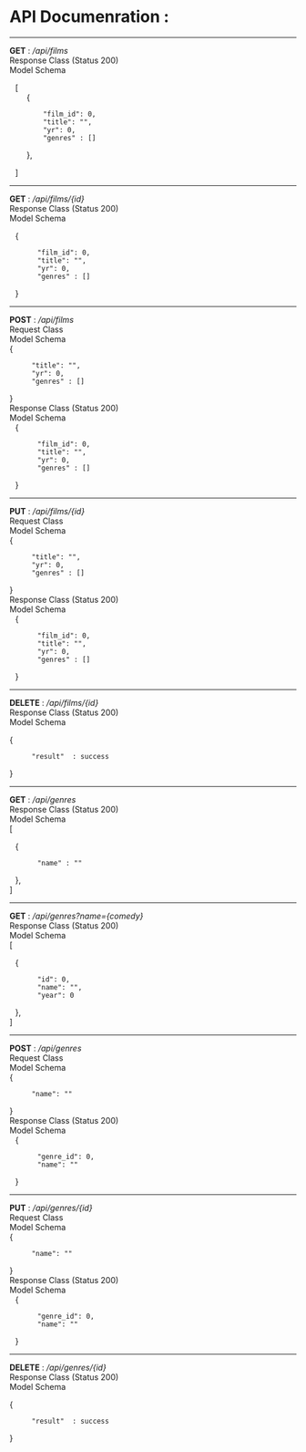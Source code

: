 # API Documenration :

---
 __GET__ : _/api/films_ <br>
 Response Class (Status 200) <br>
 Model Schema 
 <div style="margin-left: 10px;">
[<div style="margin-left: 20px;"> {

        "film_id": 0,
        "title": "",
        "yr": 0,
        "genres" : []
},
</div>] </div> 

---

 __GET__ : _/api/films/{id}_ <br>
 Response Class (Status 200) <br>
 Model Schema <br>
<div style="margin-left: 10px;">
{ <div style="margin-left: 10px;">

        "film_id": 0,
        "title": "",
        "yr": 0,
        "genres" : []
</div>} 
</div>

---

 __POST__ : _/api/films_ <Br>
 Request Class <br>
 Model Schema <br>
{ <div style="margin-left: 10px;">

        "title": "",
        "yr": 0,
        "genres" : []
</div>}  <br>
 Response Class (Status 200) <br>
 Model Schema <br>
<div style="margin-left: 10px;">
{ <div style="margin-left: 10px;">

        "film_id": 0,
        "title": "",
        "yr": 0,
        "genres" : []
</div>} 
</div>

---

 __PUT__ : _/api/films/{id}_ <br>
 Request Class <br>
 Model Schema <br>
{ <div style="margin-left: 10px;">

        "title": "",
        "yr": 0,
        "genres" : []
</div>}  <br>
 Response Class (Status 200) <br>
 Model Schema <br>
<div style="margin-left: 10px;">
{ <div style="margin-left: 10px;">

        "film_id": 0,
        "title": "",
        "yr": 0,
        "genres" : []
</div>} 
</div>

---

 __DELETE__ : _/api/films/{id}_ <br>
 Response Class (Status 200) <br>
 Model Schema <br>

{ <div style="margin-left: 10px;">

        "result"  : success
</div>} 
</div>

---

 __GET__ : _/api/genres_ <br>
 Response Class (Status 200) <br>
 Model Schema <br>
[<div style="margin-left: 10px;"> {<div style="margin-left: 10px;">

        "name" : ""
</div>},
</div>] <br>

---

 __GET__ : _/api/genres?name={comedy}_ <br>
 Response Class (Status 200) <br>
 Model Schema <br>
[<div style="margin-left: 10px;"> {<div style="margin-left: 10px;">

        "id": 0,
        "name": "",
        "year": 0
</div>},
</div>] <br>

---

 __POST__ : _/api/genres_ <Br>
 Request Class <br>
 Model Schema <br>
{ <div style="margin-left: 10px;">

        "name": ""
</div>}  <br>
 Response Class (Status 200) <br>
 Model Schema <br>
<div style="margin-left: 10px;">
{ <div style="margin-left: 10px;">

        "genre_id": 0,
        "name": ""
</div>} 
</div>

---

 __PUT__ : _/api/genres/{id}_ <br>
 Request Class <br>
 Model Schema <br>
{ <div style="margin-left: 10px;">

        "name": ""
</div>}  <br>
 Response Class (Status 200) <br>
 Model Schema <br>
<div style="margin-left: 10px;">
{ <div style="margin-left: 10px;">

        "genre_id": 0,
        "name": ""
</div>} 
</div>

---

 __DELETE__ : _/api/genres/{id}_ <br>
 Response Class (Status 200) <br>
 Model Schema <br>

{ <div style="margin-left: 10px;">

        "result"  : success
</div>} 
</div>